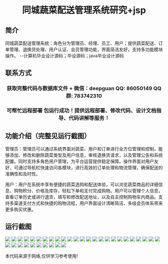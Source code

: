 <p><h1 align="center">同城蔬菜配送管理系统研究+jsp</h1></p>

## 简介
同城蔬菜配送管理系统：角色分为管理员、经理、员工、用户；提供蔬菜配送、订单管理、退换货处理、用户认证、会员管理功能，界面简洁友好，支持多功能模块操作。    --计算机毕业设计源码；毕设源码；java毕业设计源码


## 联系方式
<p><h3 align="center">获取完整代码与数据库文件 + 微信：deepguan QQ: 86050149 QQ群: 783742310</h3></p>
<p><h3 align="center">可帮忙远程部署 包运行成功！提供远程部署、修改代码、设计文档指导、代码讲解等服务！</h3></p>

## 功能介绍（完整见运行截图）
管理员：管理员可以通过系统界面对蔬菜、用户和订单进行全方位管理和控制，能够添加、修改和删除蔬菜类型及用户信息，审核退换货请求，以及管理公告和系统配置。同时支持多角色用户管理，为平台运营提供稳定保障。操作界面对用户友好，可通过导航栏快速访问各模块，进行高效的订单处理和物流管理，确保配送的准确性和及时性。

用户：用户在系统中享有便捷的蔬菜选购和配送体验，可以浏览蔬菜商品的详细信息、购物积分、价格及库存，轻松下单和支付完成购物。用户可以管理个人信息，查看订单历史或进行退货，填写和修改配送地址，以及自主控制购物车内商品。支持多渠道支付方式和快捷的购物流程，用户界面设计清晰简洁，多级会员体系带来更多购买优惠。


## 运行截图
![](img/001.jpg)
![](img/002.jpg)
![](img/003.jpg)
![](img/004.jpg)
![](img/005.jpg)
![](img/006.jpg)
![](img/007.jpg)
![](img/008.jpg)
![](img/009.jpg)
![](img/010.jpg)
![](img/011.jpg)
![](img/012.jpg)
![](img/013.jpg)
![](img/014.jpg)
![](img/015.jpg)
![](img/016.jpg)
![](img/017.jpg)
![](img/018.jpg)
![](img/019.jpg)
![](img/020.jpg)
![](img/021.jpg)
![](img/022.jpg)
![](img/023.jpg)
![](img/024.jpg)
![](img/025.jpg)
![](img/026.jpg)
![](img/027.jpg)
![](img/028.jpg)
![](img/029.jpg)
![](img/030.jpg)
![](img/031.jpg)
![](img/032.jpg)
![](img/033.jpg)
![](img/034.jpg)
![](img/035.jpg)

<p>本代码来源于网络,仅供学习参考使用!</p>
